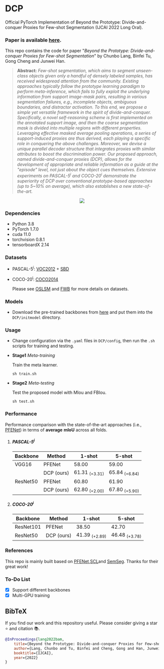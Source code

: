 # DCP
Official PyTorch Implementation of Beyond the Prototype: Divide-and-conquer Proxies for Few-shot Segmentation (IJCAI 2022 Long Oral).

### Paper is available [here](http://arxiv.org/abs/2204.09903). 

This repo contains the code for paper "*Beyond the Prototype: Divide-and-conquer Proxies for Few-shot Segmentation*" by Chunbo Lang, Binfei Tu, Gong Cheng and Junwei Han.

> **Abstract:**  *Few-shot segmentation, which aims to segment unseen-class objects given only a handful of densely labeled samples, has received widespread attention from the community. Existing approaches typically follow the prototype learning paradigm to perform meta-inference, which fails to fully exploit the underlying information from support image-mask pairs, resulting in various segmentation failures, e.g., incomplete objects, ambiguous boundaries, and distractor activation. To this end, we propose a simple yet versatile framework in the spirit of divide-and-conquer. Specifically, a novel self-reasoning scheme is first implemented on the annotated support image, and then the coarse segmentation mask is divided into multiple regions with different properties. Leveraging effective masked average pooling operations, a series of support-induced proxies are thus derived, each playing a specific role in conquering the above challenges. Moreover, we devise a unique parallel decoder structure that integrates proxies with similar attributes to boost the discrimination power. Our proposed approach, named divide-and-conquer proxies (DCP), allows for the development of appropriate and reliable information as a guide at the "episode" level, not just about the object cues themselves. Extensive experiments on PASCAL-5<sup>i</sup> and COCO-20<sup>i</sup> demonstrate the superiority of DCP over conventional prototype-based approaches (up to 5~10% on average), which also establishes a new state-of-the-art.*

<p align="middle">
  <img src="figure/flowchart.jpg">
</p>

### Dependencies

- Python 3.8
- PyTorch 1.7.0
- cuda 11.0
- torchvision 0.8.1
- tensorboardX 2.14

### Datasets

- PASCAL-5<sup>i</sup>:  [VOC2012](http://host.robots.ox.ac.uk/pascal/VOC/voc2012/) + [SBD](http://home.bharathh.info/pubs/codes/SBD/download.html)
- COCO-20<sup>i</sup>:  [COCO2014](https://cocodataset.org/#download)

   Please see [OSLSM](https://arxiv.org/abs/1709.03410) and [FWB](https://openaccess.thecvf.com/content_ICCV_2019/html/Nguyen_Feature_Weighting_and_Boosting_for_Few-Shot_Segmentation_ICCV_2019_paper.html) for more details on datasets. 

### Models

- Download the pre-trained backbones from [here](https://drive.google.com/file/d/1AQcvMHHpURZM67MMgV-S3T0Kz-h2q7FR/view?usp=sharing) and put them into the `DCP/initmodel` directory. 

### Usage

- Change configuration via the `.yaml` files in `DCP/config`, then run the `.sh` scripts for training and testing.

- **Stage1** *Meta-training*

  Train the meta learner. 

  ```
  sh train.sh
  ```

- **Stage2** *Meta-testing*

  Test the proposed model with MIou and FBIou. 

  ```
  sh test.sh
  ```


### Performance

Performance comparison with the state-of-the-art approaches (i.e., [PFENet](https://github.com/dvlab-research/PFENet)) in terms of **average** **mIoU** across all folds. 

1. ##### PASCAL-5<sup>i</sup>

   | Backbone | Method     | 1-shot                   | 5-shot                   |
   | -------- | ---------- | ------------------------ | ------------------------ |
   | VGG16    | PFENet     | 58.00                    | 59.00                    |
   |          | DCP (ours) | 61.31 <sub>(+3.31)</sub> | 65.84 <sub>(+6.84)</sub> |
   | ResNet50 | PFENet     | 60.80                    | 61.90                    |
   |          | DCP (ours) | 62.80 <sub>(+2.00)</sub> | 67.80 <sub>(+5.90)</sub> |

2. ##### COCO-20<sup>i</sup>

   | Backbone  | Method     | 1-shot                   | 5-shot                   |
   | --------- | ---------- | ------------------------ | ------------------------ |
   | ResNet101 | PFENet     | 38.50                    | 42.70                    |
   | ResNet50  | DCP (ours) | 41.39 <sub>(+2.89)</sub> | 46.48 <sub>(+3.78)</sub> |

### References

This repo is mainly built based on [PFENet](https://github.com/dvlab-research/PFENet),[SCL](https://github.com/zbf1991/SCL)and [SemSeg](https://github.com/hszhao/semseg). Thanks for their great work!

### To-Do List

- [x] Support different backbones
- [x] Multi-GPU training

## BibTeX

If you find our work and this repository useful. Please consider giving a star :star: and citation &#x1F4DA;.

```bibtex
@InProceedings{lang2022bam,
    title={Beyond the Prototype: Divide-and-conquer Proxies for Few-shot Segmentation},
    author={Lang, Chunbo and Tu, Binfei and Cheng, Gong and Han, Junwei},
    booktitle={IJCAI},
    year={2022}
}
```
